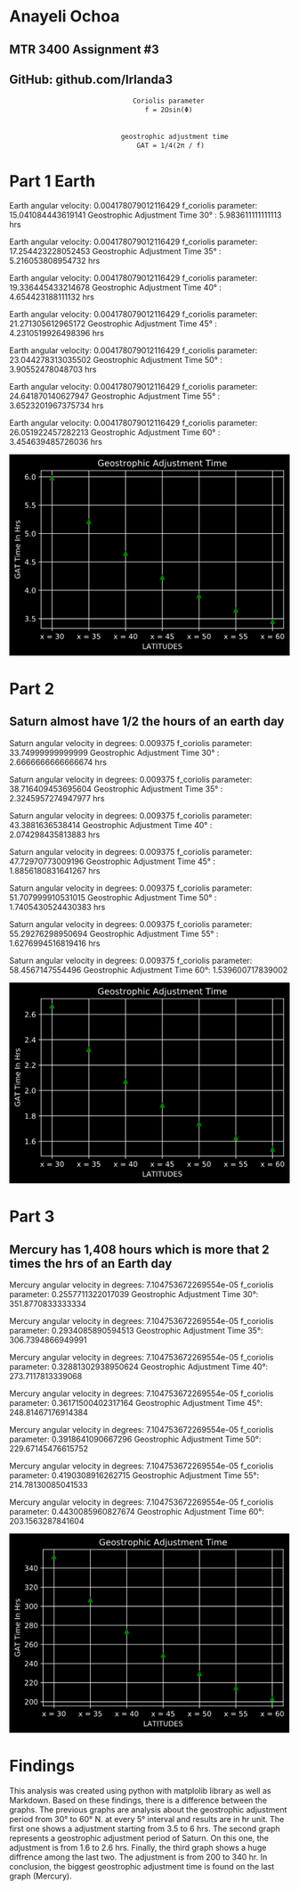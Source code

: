 # Anayeli Ochoa 
## MTR 3400 Assignment #3
## GitHub: github.com/Irlanda3

                                   Coriolis parameter
                                      f = 2Ωsin(Φ)
 
                   
                                geostrophic adjustment time
                                    GAT = 1/4(2π / f)




# Part 1 Earth

Earth angular velocity:  0.004178079012116429 
f_coriolis parameter:  15.041084443619141 
Geostrophic Adjustment Time 30° :  5.983611111111113 hrs

Earth angular velocity:  0.004178079012116429
f_coriolis parameter:  17.254423228052453
Geostrophic Adjustment Time 35° :  5.216053808954732 hrs

Earth angular velocity:  0.004178079012116429
f_coriolis parameter:  19.336445433214678
Geostrophic Adjustment Time 40° :  4.654423188111132 hrs

Earth angular velocity:  0.004178079012116429
f_coriolis parameter:  21.271305612965172
Geostrophic Adjustment Time 45° :  4.2310519926498396 hrs

Earth angular velocity:  0.004178079012116429
f_coriolis parameter:  23.044278313035502
Geostrophic Adjustment Time 50° :  3.90552478048703 hrs

Earth angular velocity:  0.004178079012116429
f_coriolis parameter:  24.641870140627947
Geostrophic Adjustment Time 55° :  3.6523201967375734 hrs

Earth angular velocity:  0.004178079012116429
f_coriolis parameter:  26.051922457282213
Geostrophic Adjustment Time 60° :  3.454639485726036 hrs

![Graph](earth.png "Earth")

# Part 2
## Saturn almost have 1/2 the hours of an earth day


Saturn angular velocity in degrees:  0.009375
f_coriolis parameter:  33.74999999999999
Geostrophic Adjustment Time 30° :  2.6666666666666674 hrs

Saturn angular velocity in degrees:  0.009375
f_coriolis parameter:  38.716409453695604
Geostrophic Adjustment Time 35° :  2.3245957274947977 hrs

Saturn angular velocity in degrees:  0.009375
f_coriolis parameter:  43.3881636538414
Geostrophic Adjustment Time 40° :  2.074298435813883 hrs

Saturn angular velocity in degrees:  0.009375
f_coriolis parameter:  47.72970773009196
Geostrophic Adjustment Time 45° :  1.8856180831641267 hrs

Saturn angular velocity in degrees:  0.009375
f_coriolis parameter:  51.707999910531015
Geostrophic Adjustment Time 50° :  1.7405430524430383 hrs

Saturn angular velocity in degrees:  0.009375
f_coriolis parameter:  55.29276298950694
Geostrophic Adjustment Time 55° :  1.6276994516819416 hrs

Saturn angular velocity in degrees:  0.009375
f_coriolis parameter:  58.4567147554496
Geostrophic Adjustment Time 60°:  1.539600717839002

![Graph](saturn.png)

# Part 3

## Mercury has 1,408 hours which is more that 2 times the hrs of an Earth day



Mercury angular velocity in degrees:  7.104753672269554e-05
f_coriolis parameter:  0.2557711322017039
Geostrophic Adjustment Time 30°:  351.8770833333334

Mercury angular velocity in degrees:  7.104753672269554e-05
f_coriolis parameter:  0.2934085890594513
Geostrophic Adjustment Time 35°:  306.7394866949991

Mercury angular velocity in degrees:   7.104753672269554e-05
f_coriolis parameter:  0.32881302938950624
Geostrophic Adjustment Time 40°:  273.7117813339068

Mercury angular velocity in degrees:  7.104753672269554e-05
f_coriolis parameter:  0.36171500402317164
Geostrophic Adjustment Time 45°:  248.81467176914384

Mercury angular velocity in degrees:  7.104753672269554e-05
f_coriolis parameter:  0.3918641090667296
Geostrophic Adjustment Time 50°:  229.67145476615752

Mercury angular velocity in degrees:  7.104753672269554e-05
f_coriolis parameter:  0.4190308916262715
Geostrophic Adjustment Time 55°:  214.78130085041533

Mercury angular velocity in degrees:  7.104753672269554e-05
f_coriolis parameter:  0.4430085960827674
Geostrophic Adjustment Time 60°:  203.1563287841604

![Graph](mercury.png)

# Findings

This analysis was created using python with matplolib library as well as Markdown. Based on these findings, there is a difference between the graphs. The previous graphs are analysis about the geostrophic adjustment period from 30° to 60° N. at every 5° interval and results are in hr unit. The first one shows a adjustment starting from 3.5 to 6 hrs. The second graph represents a geostrophic adjustment period of Saturn. On this one, the adjustment is from 1.6 to 2.6 hrs. Finally, the third graph shows a huge diffrence among the last two. The adjustment is from 200 to 340 hr. In conclusion, the biggest geostrophic adjustment time is found on the last graph (Mercury).
